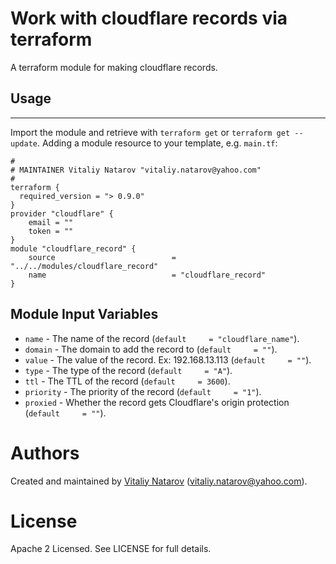 # Work with cloudflare records via terraform

A terraform module for making cloudflare records.

## Usage
--------

Import the module and retrieve with ```terraform get``` or ```terraform get --update```. Adding a module resource to your template, e.g. `main.tf`:

```
#
# MAINTAINER Vitaliy Natarov "vitaliy.natarov@yahoo.com"
#
terraform {
  required_version = "> 0.9.0"
}
provider "cloudflare" {
    email = ""
    token = ""
}
module "cloudflare_record" {
    source                          = "../../modules/cloudflare_record"
    name                            = "cloudflare_record"
}
```

Module Input Variables
----------------------
- `name` - The name of the record (`default     = "cloudflare_name"`).
- `domain` - The domain to add the record to (`default     = ""`).
- `value` - The value of the record. Ex: 192.168.13.113 (`default     = ""`).
- `type` - The type of the record (`default     = "A"`).
- `ttl` - The TTL of the record (`default     = 3600`).
- `priority` - The priority of the record (`default     = "1"`).
- `proxied` - Whether the record gets Cloudflare's origin protection (`default     = ""`).


Authors
=======

Created and maintained by [Vitaliy Natarov](https://github.com/SebastianUA)
(vitaliy.natarov@yahoo.com).

License
=======

Apache 2 Licensed. See LICENSE for full details.
